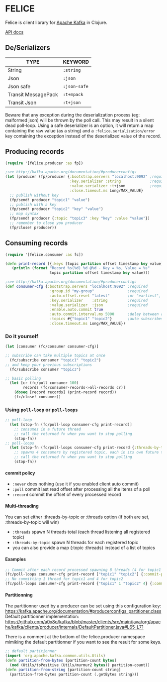 # FELICE

Felice is client library for [Apache Kafka](http://kafka.apache.org) in Clojure.

[API docs](https://it-dev.pages.oscaroad.com/felice/)

## De/Serializers

| TYPE                | KEYWORD      |
|---------------------|--------------|
| String              | `:string`    |
| Json                | `:json`      |
| Json safe           | `:json-safe` |
| Transit MessagePack | `:t+mpack`   |
| Transit Json        | `:t+json`    |

Beware that any exception during the deserialization process (eg: malformed json) will be thrown by the poll call. This may result in a silent dead poll-loop. Using a safe deserializer is an option, it will return a map containing the raw value (as a string) and a `:felice.serialization/error` key containing the exception instead of the deserialized value of the record.

## Producing records
```clojure
(require '[felice.producer :as fp])

;see http://kafka.apache.org/documentation/#producerconfigs
(let [producer (fp/producer {:bootstrap.servers "localhost:9092" ;required
                             :key.serializer :string             ;required
                             :value.serializer :t+json           ;required
                             :close.timeout.ms Long/MAX_VALUE}
  ;; publish without key
  (fp/send! producer "topic1" "value")
  ;; publish with a key
  (fp/send! producer "topic2" "key" "value")
  ;; map syntax
  (fp/send! producer {:topic "topic3" :key "key" :value "value"})
  ;; remember to close you producer
  (fp/close! producer))
```

## Consuming records

```clojure
(require '[felice.consumer :as fc])

(defn print-record [{:keys [topic partition offset timestamp key value]}]
   (println (format "Record %s(%d) %d @%d - Key = %s, Value = %s"
                    topic partition offset timestamp key value)))

;see http://kafka.apache.org/documentation/#producerconfigs
(def consumer-cfg {:bootstrap.servers "localhost:9092" ;required
                    :group.id "my-group"               ;required
                    :auto.offset.reset "latest"        ;or "earliest", used at first startup only
                    :key.serializer    :string         ;required
                    :value.serializer  :json           ;required
                    :enable.auto.commit true
                    :auto.commit.interval.ms 5000      ;delay between auto commits
                    :topics #{"topic1" "topic2"}       ;auto subscribes at startup
                    :close.timeout.ms Long/MAX_VALUE})
```

### Do it yourself
```clojure
(let [consumer (fc/consumer consumer-cfg)]

;; subscribe can take multiple topics at once
  (fc/subscribe consumer "topic1" "topic2")
;; and keep your previous subscriptions
  (fc/subscribe consumer "topic3")

;; basic polling
  (let [cr (fc/poll consumer 100)
        records (fc/consumer-records->all-records cr)]
    (doseq [record records] (print-record record))
    (fc/close! consumer))
```

### Using `poll-loop` or `poll-loops`
```clojure
;; poll-loop
  (let [stop-fn (fc/poll-loop consumer-cfg print-record)]
    ;; consumes in a future thread
    ;; call the returned fn when you want to stop polling
    (stop-fn))
;; poll-loops
  (let [stop-fn (fc/poll-loops consumer-cfg print-record {:threads-by-topic 4})]
    ;; spawns 4 consumers by registered topic, each in its own future thread
    ;; call the returned fn when you want to stop polling
    (stop-fn))
```

#### commit policy
* `:never`   does nothing (use it if you enabled client auto commit)
* `:poll`    commit last read offset after processing all the items of a poll
* `:record`  commit the offset of every processed record

#### Multi-threading
  You can set either :threads-by-topic or :threads option (if both are set, :threads-by-topic will win)
  * `:threads`           spawn N threads total (each thread listening all registered topic)
  * `:threads-by-topic`  spawn N threads for each registered topic
  * you can also provide a map {:topic :threads} instead of a list of topics

#### Examples
```clojure
;; Commit after each record processed spawning 8 threads (4 for topic1 and 4 for topic2)
(fc/poll-loops consumer-cfg print-record ["topic1" "topic2"] {:commit-policy :record :threads-by-topic 4})
;; No committing 1 thread for topic1 and 4 for topic2
(fc/poll-loops consumer-cfg print-record {"topic1" 1 "topic2" 4} {:commit-policy :never})
```

#### Partitionning
The partitionner used by a producer can be set using this configuration key:  https://kafka.apache.org/documentation/#producerconfigs_partitioner.class 
Default partitionner implementation:
https://github.com/a0x8o/kafka/blob/master/clients/src/main/java/org/apache/kafka/clients/producer/internals/DefaultPartitioner.java#L65-L71

There is a comment at the bottom of the felice.producer namespace mimiking the default partitionner if you want to see the result for some keys.

```clojure
;; default partitionner
(import 'org.apache.kafka.common.utils.Utils)
(defn partition-from-bytes [partition-count bytes]
  (mod (Utils/toPositive (Utils/murmur2 bytes)) partition-count))
(defn partition-from-string [partition-count string]
  (partition-from-bytes partition-count (.getBytes string)))
```
